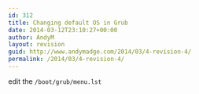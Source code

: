 ```yaml
---
id: 312
title: Changing default OS in Grub
date: 2014-03-12T23:10:27+00:00
author: AndyM
layout: revision
guid: http://www.andymadge.com/2014/03/4-revision-4/
permalink: /2014/03/4-revision-4/
---
```

edit the `/boot/grub/menu.lst`